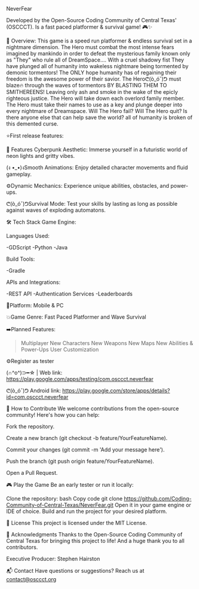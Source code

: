 NeverFear 

Developed by the Open-Source Coding Community of Central Texas' (OSCCCT). Is a fast paced platformer & survival game! 🎮✨

🌌 Overview: This game is a speed run platformer & endless survival set in a nightmare dimension. The Hero must combat the most intense fears imagined by mankindo in order to defeat the mysterious family known only as "They" who rule all of DreamSpace.... With a cruel shadowy fist They have plunged all of humanity into wakeless nightmare being tormented by demonic tormentors! The ONLY hope humanity has of regaining their freedom is the awesome power of their savior. The Heroᕦ(ò_óˇ)ᕤ must blaze🔥 through the waves of tormentors BY BLASTING THEM TO SMITHEREENS! Leaving only ash and smoke in the wake of the epicly righteous justice. The Hero will take down each overlord family member. The Hero must take their names to use as a key and plunge deeper into every nightmare of Dreamspace. Will The Hero fail? Will The Hero quit? Is there anyone else that can help save the world? all of humanity is broken of this demented curse.  

⭐First release features:

🚀 Features Cyberpunk Aesthetic: Immerse yourself in a futuristic world of neon lights and gritty vibes.

(ง •_•)งSmooth Animations: Enjoy detailed character movements and fluid gameplay. 

⚙️Dynamic Mechanics: Experience unique abilities, obstacles, and power-ups. 

ᕦ(ò_óˇ)ᕤSurvival Mode: Test your skills by lasting as long as possible against waves of exploding automatons. 

🛠️ Tech Stack Game Engine:

 Languages Used:
 
  -GDScript 
  -Python 
  -Java
  
 Build Tools:
 
  -Gradle
  
 APIs and Integrations:
 
  -REST API 
  -Authentication Services
  -Leaderboards
  
🔴Platform: Mobile & PC

💥Game Genre: Fast Paced Platformer and Wave Survival

➡️Planned Features:

  >Multiplayer
  >New Characters 
  >New Weapons
  >New Maps
  >New Abilities & Power-Ups
  >User Customization

⚙️Register as tester 

(∩^o^)⊃━☆ | Web link: https://play.google.com/apps/testing/com.osccct.neverfear  

ᕦ(ò_óˇ)ᕤ Android link: https://play.google.com/store/apps/details?id=com.osccct.neverfear

🌟 How to Contribute
We welcome contributions from the open-source community! Here's how you can help:<br>

Fork the repository.

Create a new branch (git checkout -b feature/YourFeatureName).

Commit your changes (git commit -m 'Add your message here').

Push the branch (git push origin feature/YourFeatureName).

Open a Pull Request.



🎮 Play the Game
Be an early tester or run it locally:

Clone the repository:
bash
Copy code
git clone https://github.com/Coding-Community-of-Central-Texas/NeverFear.git
Open it in your game engine or IDE of choice.
Build and run the project for your desired platform.

📜 License
This project is licensed under the MIT License.

🖤 Acknowledgments
Thanks to the Open-Source Coding Community of Central Texas for bringing this project to life! And a huge thank you to all contributors. 

Executive Producer: Stephen Hairston

📬 Contact
Have questions or suggestions? Reach us at contact@osccct.org

